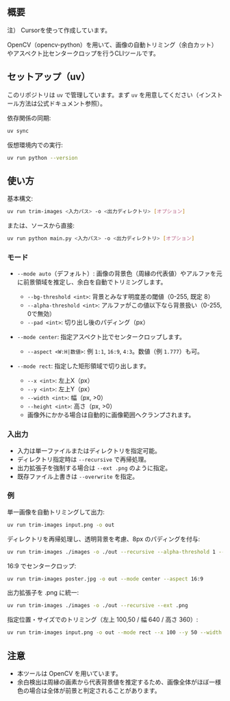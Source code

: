 ## 概要

注） Cursorを使って作成しています。

OpenCV（opencv-python）を用いて、画像の自動トリミング（余白カット）やアスペクト比センタークロップを行うCLIツールです。

## セットアップ（uv）

このリポジトリは `uv` で管理しています。まず `uv` を用意してください（インストール方法は公式ドキュメント参照）。

依存関係の同期:

```bash
uv sync
```

仮想環境内での実行:

```bash
uv run python --version
```

## 使い方

基本構文:

```bash
uv run trim-images <入力パス> -o <出力ディレクトリ> [オプション]
```

または、ソースから直接:

```bash
uv run python main.py <入力パス> -o <出力ディレクトリ> [オプション]
```

### モード

- `--mode auto`（デフォルト）: 画像の背景色（周縁の代表値）やアルファを元に前景領域を推定し、余白を自動でトリミングします。
  - `--bg-threshold <int>`: 背景とみなす明度差の閾値（0-255, 既定 8）
  - `--alpha-threshold <int>`: アルファがこの値以下なら背景扱い（0-255, 0で無効）
  - `--pad <int>`: 切り出し後のパディング（px）

- `--mode center`: 指定アスペクト比でセンタークロップします。
  - `--aspect <W:H|数値>`: 例 `1:1`, `16:9`, `4:3`。数値（例 `1.777`）も可。

- `--mode rect`: 指定した矩形領域で切り出します。
  - `--x <int>`: 左上X（px）
  - `--y <int>`: 左上Y（px）
  - `--width <int>`: 幅（px, >0）
  - `--height <int>`: 高さ（px, >0）
  - 画像外にかかる場合は自動的に画像範囲へクランプされます。

### 入出力

- 入力は単一ファイルまたはディレクトリを指定可能。
- ディレクトリ指定時は `--recursive` で再帰処理。
- 出力拡張子を強制する場合は `--ext .png` のように指定。
- 既存ファイル上書きは `--overwrite` を指定。

### 例

単一画像を自動トリミングして出力:

```bash
uv run trim-images input.png -o out
```

ディレクトリを再帰処理し、透明背景を考慮、8px のパディングを付与:

```bash
uv run trim-images ./images -o ./out --recursive --alpha-threshold 1 --pad 8
```

16:9 でセンタークロップ:

```bash
uv run trim-images poster.jpg -o out --mode center --aspect 16:9
```

出力拡張子を .png に統一:

```bash
uv run trim-images ./images -o ./out --recursive --ext .png
```

指定位置・サイズでのトリミング（左上 100,50 / 幅 640 / 高さ 360）:

```bash
uv run trim-images input.png -o out --mode rect --x 100 --y 50 --width 640 --height 360
```

## 注意

- 本ツールは OpenCV を用いています。
- 余白検出は周縁の画素から代表背景値を推定するため、画像全体がほぼ一様色の場合は全体が前景と判定されることがあります。

